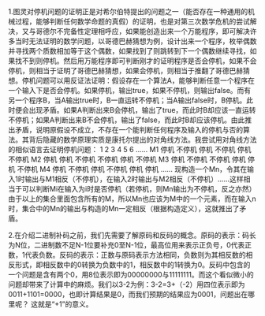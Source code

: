 1.图灵对停机问题的证明正是对希尔伯特提出的问题之一（能否存在一种通用的机械过程，能够判断任何数学命题的真假）的证明，也是对第三次数学危机的尝试解决，又与哥德尔不完备性定理相呼应，如果能创造出来一个万能程序，即可解决许多当时无法证明的数学问题，以哥德巴赫猜想为例，设计出来一个程序，枚举偶数并寻找两个质数相加等于这个偶数，如果找到了则跳转到下一个偶数继续寻找，如果找不到则停机。然后用万能程序即可判断刚才的证明程序是否会停机，如果不会停机，则相当于证明了哥德巴赫猜想，如果会停机，则相当于推翻了哥德巴赫猜想。停机问题可以用反证法证明：假设存在一个算法A，能够判断任意一个程序在一个输入下是否会停机。如果停机，输出true，如果不停机，则输出false。而有另一个程序B，当A输出true时，B一直运转不停机；当A输出false时，B停机。此时便会出现矛盾。如果A判断出来B会停机，输出了true，而此时B却应该一直运转不停机；如果A判断出来B不会停机，输出了false，而此时B却应该停机。由此推出矛盾，说明原假设不成立，不存在一个能判断任何程序及输入的停机与否的算法。其背后隐藏的数学原理实质是康托尔提出的对角线方法。我尝试用对角线方法的相似语言去证明停机问题：
    1     2     3     4     5     6 ……
M1 停机 不停机  停机 不停机  停机 不停机
M2 停机  停机  不停机 不停机  停机 不停机
M3 停机 不停机 不停机 停机   停机 不停机
M4 停机 不停机  停机 不停机  停机  停机
……
现构造一个Mn，令其在输入1时输出与M1相反（不停机），在输入2时输出与M2相反（不停机）……这样相当于可以判断Mi在输入为i时是否停机（若停机，则Mn输出为不停机，反之亦然）由于以上的集合里面包含所有的M，所以Mn也应该为M中的一个元素，而在输入n时，集合中的Mn的输出与构造的Mn一定相反（根据构造定义），这就推出了矛盾。

2.在介绍二进制补码之前，我们先需要了解原码和反码的概念。原码的表示：码长为N位，二进制数不足N-1位要补充0至N-1位，最高位用来表示正负号，0代表正数，1代表负数。反码的表示：正数与原码表示方法相同，负数则为其相反数的相反形式，即相反数中的0转换为负数中的1，相反数中的1转换为0。反码中包含的一个问题是含有两个0，用8位表示即为00000000与11111111。而这个看似微小的问题却带来了计算中的麻烦。我们以3-2为例：3-2=3+（-2）用四位表示即为0011+1101=0000，也即计算结果是0，而我们预期的结果应为0001，问题出在哪里呢？
这就是“+1”的意义。

